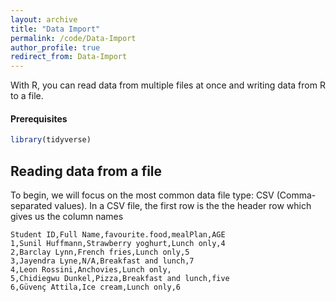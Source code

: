 ```yaml
---
layout: archive
title: "Data Import"
permalink: /code/Data-Import
author_profile: true
redirect_from: Data-Import
---
```


With R, you can read data from multiple files at once and writing data from R to a file.

#### Prerequisites
```r
library(tidyverse)
```

## Reading data from a file
To begin, we will focus on the most common data file type: CSV (Comma-separated values). In a CSV file, the first row is the the header row which gives us the column names
```
Student ID,Full Name,favourite.food,mealPlan,AGE
1,Sunil Huffmann,Strawberry yoghurt,Lunch only,4
2,Barclay Lynn,French fries,Lunch only,5
3,Jayendra Lyne,N/A,Breakfast and lunch,7
4,Leon Rossini,Anchovies,Lunch only,
5,Chidiegwu Dunkel,Pizza,Breakfast and lunch,five
6,Güvenç Attila,Ice cream,Lunch only,6
```
